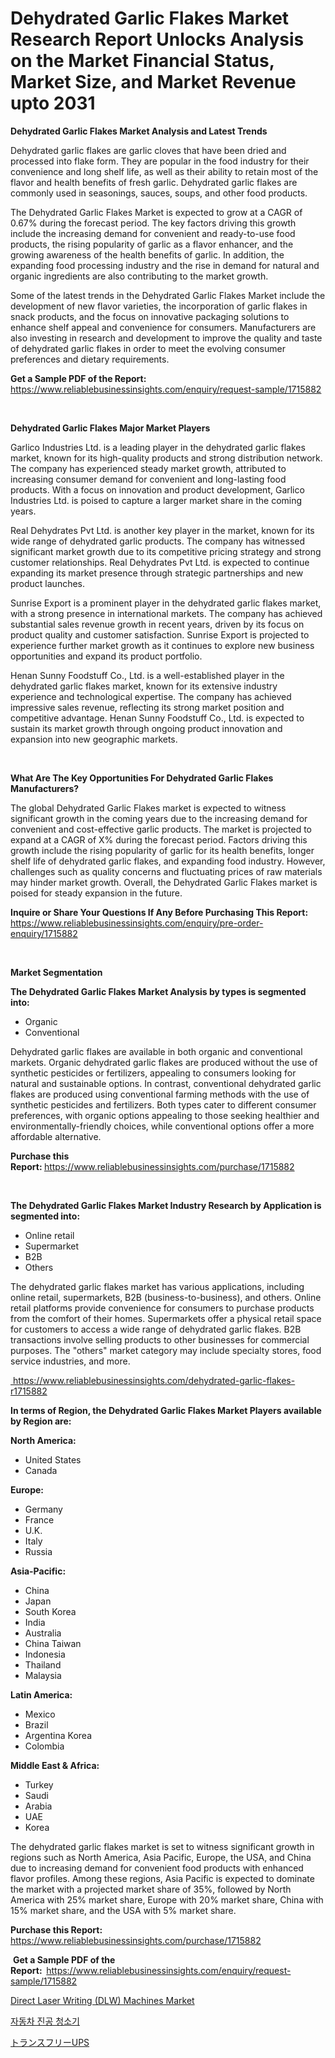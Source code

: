 <p><h1>Dehydrated Garlic Flakes Market Research Report Unlocks Analysis on the Market Financial Status, Market Size, and Market Revenue upto 2031</h1></p><p><strong>Dehydrated Garlic Flakes Market Analysis and Latest Trends</strong></p>
<p><p>Dehydrated garlic flakes are garlic cloves that have been dried and processed into flake form. They are popular in the food industry for their convenience and long shelf life, as well as their ability to retain most of the flavor and health benefits of fresh garlic. Dehydrated garlic flakes are commonly used in seasonings, sauces, soups, and other food products.</p><p>The Dehydrated Garlic Flakes Market is expected to grow at a CAGR of 0.67% during the forecast period. The key factors driving this growth include the increasing demand for convenient and ready-to-use food products, the rising popularity of garlic as a flavor enhancer, and the growing awareness of the health benefits of garlic. In addition, the expanding food processing industry and the rise in demand for natural and organic ingredients are also contributing to the market growth.</p><p>Some of the latest trends in the Dehydrated Garlic Flakes Market include the development of new flavor varieties, the incorporation of garlic flakes in snack products, and the focus on innovative packaging solutions to enhance shelf appeal and convenience for consumers. Manufacturers are also investing in research and development to improve the quality and taste of dehydrated garlic flakes in order to meet the evolving consumer preferences and dietary requirements.</p></p>
<p><strong>Get a Sample PDF of the Report:&nbsp;</strong> <a href="https://www.reliablebusinessinsights.com/enquiry/request-sample/1715882">https://www.reliablebusinessinsights.com/enquiry/request-sample/1715882</a></p>
<p>&nbsp;</p>
<p><strong>Dehydrated Garlic Flakes Major Market Players</strong></p>
<p><p>Garlico Industries Ltd. is a leading player in the dehydrated garlic flakes market, known for its high-quality products and strong distribution network. The company has experienced steady market growth, attributed to increasing consumer demand for convenient and long-lasting food products. With a focus on innovation and product development, Garlico Industries Ltd. is poised to capture a larger market share in the coming years.</p><p>Real Dehydrates Pvt Ltd. is another key player in the market, known for its wide range of dehydrated garlic products. The company has witnessed significant market growth due to its competitive pricing strategy and strong customer relationships. Real Dehydrates Pvt Ltd. is expected to continue expanding its market presence through strategic partnerships and new product launches.</p><p>Sunrise Export is a prominent player in the dehydrated garlic flakes market, with a strong presence in international markets. The company has achieved substantial sales revenue growth in recent years, driven by its focus on product quality and customer satisfaction. Sunrise Export is projected to experience further market growth as it continues to explore new business opportunities and expand its product portfolio.</p><p>Henan Sunny Foodstuff Co., Ltd. is a well-established player in the dehydrated garlic flakes market, known for its extensive industry experience and technological expertise. The company has achieved impressive sales revenue, reflecting its strong market position and competitive advantage. Henan Sunny Foodstuff Co., Ltd. is expected to sustain its market growth through ongoing product innovation and expansion into new geographic markets.</p></p>
<p>&nbsp;</p>
<p><strong>What Are The Key Opportunities For Dehydrated Garlic Flakes Manufacturers?</strong></p>
<p><p>The global Dehydrated Garlic Flakes market is expected to witness significant growth in the coming years due to the increasing demand for convenient and cost-effective garlic products. The market is projected to expand at a CAGR of X% during the forecast period. Factors driving this growth include the rising popularity of garlic for its health benefits, longer shelf life of dehydrated garlic flakes, and expanding food industry. However, challenges such as quality concerns and fluctuating prices of raw materials may hinder market growth. Overall, the Dehydrated Garlic Flakes market is poised for steady expansion in the future.</p></p>
<p><strong>Inquire or Share Your Questions If Any Before Purchasing This Report:</strong> <a href="https://www.reliablebusinessinsights.com/enquiry/pre-order-enquiry/1715882">https://www.reliablebusinessinsights.com/enquiry/pre-order-enquiry/1715882</a></p>
<p>&nbsp;</p>
<p><strong>Market Segmentation</strong></p>
<p><strong>The Dehydrated Garlic Flakes Market Analysis by types is segmented into:</strong></p>
<p><ul><li>Organic</li><li>Conventional</li></ul></p>
<p><p>Dehydrated garlic flakes are available in both organic and conventional markets. Organic dehydrated garlic flakes are produced without the use of synthetic pesticides or fertilizers, appealing to consumers looking for natural and sustainable options. In contrast, conventional dehydrated garlic flakes are produced using conventional farming methods with the use of synthetic pesticides and fertilizers. Both types cater to different consumer preferences, with organic options appealing to those seeking healthier and environmentally-friendly choices, while conventional options offer a more affordable alternative.</p></p>
<p><strong>Purchase this Report:&nbsp;</strong><a href="https://www.reliablebusinessinsights.com/purchase/1715882">https://www.reliablebusinessinsights.com/purchase/1715882</a></p>
<p>&nbsp;</p>
<p><strong>The Dehydrated Garlic Flakes Market Industry Research by Application is segmented into:</strong></p>
<p><ul><li>Online retail</li><li>Supermarket</li><li>B2B</li><li>Others</li></ul></p>
<p><p>The dehydrated garlic flakes market has various applications, including online retail, supermarkets, B2B (business-to-business), and others. Online retail platforms provide convenience for consumers to purchase products from the comfort of their homes. Supermarkets offer a physical retail space for customers to access a wide range of dehydrated garlic flakes. B2B transactions involve selling products to other businesses for commercial purposes. The "others" market category may include specialty stores, food service industries, and more.</p></p>
<p><a href="https://www.reliablebusinessinsights.com/dehydrated-garlic-flakes-r1715882">&nbsp;https://www.reliablebusinessinsights.com/dehydrated-garlic-flakes-r1715882</a></p>
<p><strong>In terms of Region, the Dehydrated Garlic Flakes Market Players available by Region are:</strong></p>
<p>
    <p> <strong> North America: </strong>
        <ul>
            <li>United States</li>
            <li>Canada</li>
        </ul>
        </p> 
    <p> <strong> Europe: </strong>
        <ul>
            <li>Germany</li>
            <li>France</li>
            <li>U.K.</li>
            <li>Italy</li>
            <li>Russia</li>
        </ul>
        </p> 
    <p> <strong> Asia-Pacific: </strong>
        <ul>
            <li>China</li>
            <li>Japan</li>
            <li>South Korea</li>
            <li>India</li>
            <li>Australia</li>
            <li>China Taiwan</li>
            <li>Indonesia</li>
            <li>Thailand</li>
            <li>Malaysia</li>
        </ul>
        </p> 
    <p> <strong> Latin America: </strong>
        <ul>
            <li>Mexico</li>
            <li>Brazil</li>
            <li>Argentina Korea</li>
            <li>Colombia</li>
        </ul>
        </p> 
    <p> <strong> Middle East & Africa: </strong>
        <ul>
            <li>Turkey</li>
            <li>Saudi</li>
            <li>Arabia</li>
            <li>UAE</li>
            <li>Korea</li>
        </ul>
    </p>
    </p>
<p><p>The dehydrated garlic flakes market is set to witness significant growth in regions such as North America, Asia Pacific, Europe, the USA, and China due to increasing demand for convenient food products with enhanced flavor profiles. Among these regions, Asia Pacific is expected to dominate the market with a projected market share of 35%, followed by North America with 25% market share, Europe with 20% market share, China with 15% market share, and the USA with 5% market share.</p></p>
<p><strong>Purchase this Report: </strong><a href="https://www.reliablebusinessinsights.com/purchase/1715882">https://www.reliablebusinessinsights.com/purchase/1715882</a></p>
<p>&nbsp;<strong>Get a Sample PDF of the Report:&nbsp;&nbsp;</strong><a href="https://www.reliablebusinessinsights.com/enquiry/request-sample/1715882">https://www.reliablebusinessinsights.com/enquiry/request-sample/1715882</a></p>
<p><strong></strong></p>
<p><p><a href="https://view.publitas.com/reportprime-1/global-direct-laser-writing-dlw-machines-market-size-share-analysis-by-product-type-by-application-by-region-forecasts-2024-2031/">Direct Laser Writing (DLW) Machines Market</a></p><p><a href="https://github.com/jntpkh496620/Market-Research-Report-List-2/blob/main/2608916159681.md">자동차 진공 청소기</a></p><p><a href="https://github.com/BrionnaBoyle/Market-Research-Report-List-1/blob/main/5169405149919.md">トランスフリーUPS</a></p></p>